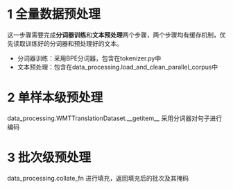 # 1 全量数据预处理
这一步骤需要完成**分词器训练**和**文本预处理**两个步骤，两个步骤均有缓存机制，优先读取训练好的分词器和预处理好的文本。
- 分词器训练：采用BPE分词器，包含在tokenizer.py中
- 文本预处理：包含在data_processing.load_and_clean_parallel_corpus中

# 2 单样本级预处理
data_processing.WMTTranslationDataset.\_\_getitem\_\_
采用分词器对句子进行编码

# 3 批次级预处理
data_processing.collate_fn
进行填充，返回填充后的批次及其掩码